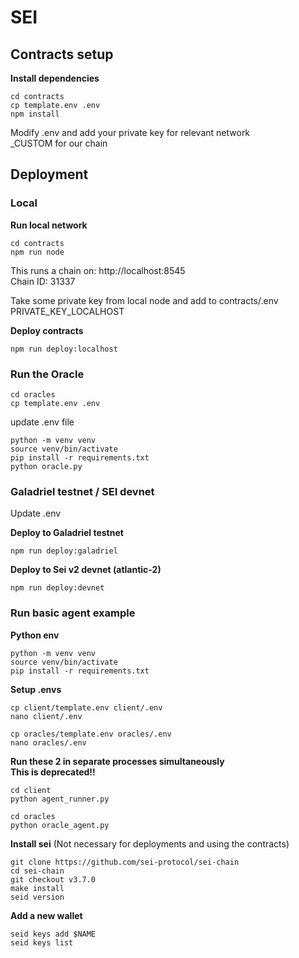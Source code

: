 # SEI

## Contracts setup

**Install dependencies**
```
cd contracts
cp template.env .env
npm install
```
Modify .env and add your private key for relevant network  
_CUSTOM for our chain

## Deployment

### Local
**Run local network**
```
cd contracts
npm run node
```
This runs a chain on: http://localhost:8545  
Chain ID: 31337

Take some private key from local node and add to contracts/.env PRIVATE_KEY_LOCALHOST

**Deploy contracts**
```
npm run deploy:localhost
```

### Run the Oracle

```
cd oracles
cp template.env .env
```
update .env file
```
python -m venv venv
source venv/bin/activate
pip install -r requirements.txt
python oracle.py
```

### Galadriel testnet / SEI devnet
Update .env

**Deploy to Galadriel testnet**
```
npm run deploy:galadriel
```

**Deploy to Sei v2 devnet (atlantic-2)**
```
npm run deploy:devnet
```

### Run basic agent example

**Python env**
```
python -m venv venv
source venv/bin/activate
pip install -r requirements.txt 
```

**Setup .envs**
```
cp client/template.env client/.env
nano client/.env
```
```
cp oracles/template.env oracles/.env
nano oracles/.env
```

**Run these 2 in separate processes simultaneously**  
**This is deprecated!!**
```
cd client
python agent_runner.py
```
```
cd oracles
python oracle_agent.py
```



**Install sei**
(Not necessary for deployments and using the contracts)
```
git clone https://github.com/sei-protocol/sei-chain
cd sei-chain
git checkout v3.7.0
make install
seid version
```

**Add a new wallet**
```
seid keys add $NAME
seid keys list
```